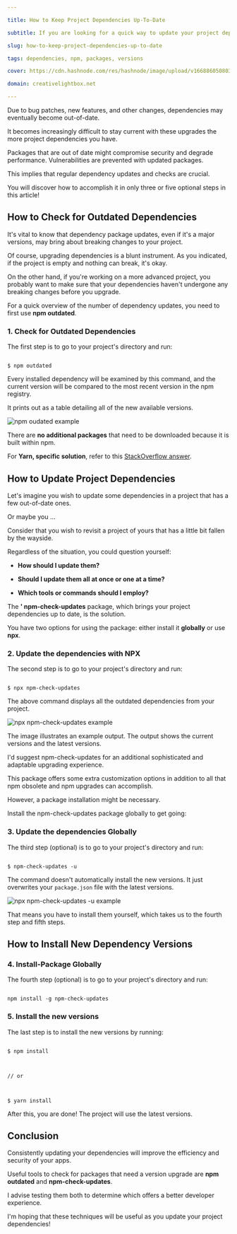 ```yaml
---

title: How to Keep Project Dependencies Up-To-Date

subtitle: If you are looking for a quick way to update your project dependencies to the latest versions, you are in the right place. 

slug: how-to-keep-project-dependencies-up-to-date

tags: dependencies, npm, packages, versions

cover: https://cdn.hashnode.com/res/hashnode/image/upload/v1668860508035/dxfVYNuCX.png?auto=compress

domain: creativelightbox.net

---
```


Due to bug patches, new features, and other changes, dependencies may eventually become out-of-date. 



It becomes increasingly difficult to stay current with these upgrades the more project dependencies you have.



Packages that are out of date might compromise security and degrade performance. Vulnerabilities are prevented with updated packages. 



This implies that regular dependency updates and checks are crucial.



You will discover how to accomplish it in only three or five optional steps in this article! 





## How to Check for Outdated Dependencies



It's vital to know that dependency package updates, even if it's a major versions, may bring about breaking changes to your project.



Of course, upgrading dependencies is a blunt instrument. As you indicated, if the project is empty and nothing can break, it's okay.



On the other hand, if you're working on a more advanced project, you probably want to make sure that your dependencies haven't undergone any breaking changes before you upgrade.



For a quick overview of the number of dependency updates, you need to first use **npm outdated**.



### 1. Check for Outdated Dependencies



The first step is to go to your project's directory and run:



```

$ npm outdated

```



Every installed dependency will be examined by this command, and the current version will be compared to the most recent version in the npm registry. 



It prints out as a table detailing all of the new available versions.



![npm oudated example](https://cdn.hashnode.com/res/hashnode/image/upload/v1668852265512/IF2mwqa7G.png?auto=compress)



There are **no additional packages** that need to be downloaded because it is built within npm. 



For **Yarn, specific solution**, refer to this [StackOverflow answer](https://stackoverflow.com/questions/62650640/yarn-how-do-i-update-each-dependency-in-package-json-to-the-latest-version/62650754#62650754).





## How to Update Project Dependencies



Let's imagine you wish to update some dependencies in a project that has a few out-of-date ones. 



Or maybe you ...



Consider that you wish to revisit a project of yours that has a little bit fallen by the wayside.



Regardless of the situation, you could question yourself:



* **How should I update them?**

* **Should I update them all at once or one at a time?**

* **Which tools or commands should I employ?**



The **' npm-check-updates** package, which brings your project dependencies up to date, is the solution.



You have two options for using the package: either install it **globally** or use **npx**. 



### 2. Update the dependencies with NPX



The second step is to go to your project's directory and run:



```

$ npx npm-check-updates

```



The above command displays all the outdated dependencies from your project.



![npx npm-check-updates example](https://cdn.hashnode.com/res/hashnode/image/upload/v1668283005987/-Zr9Tp8ph.jpg?auto=compress)



The image illustrates an example output. The output shows the current versions and the latest versions.



I'd suggest npm-check-updates for an additional sophisticated and adaptable upgrading experience. 

This package offers some extra customization options in addition to all that npm obsolete and npm upgrades can accomplish. 

However, a package installation might be necessary.



Install the npm-check-updates package globally to get going:



### 3. Update the dependencies Globally



The third step (optional) is to go to your project's directory and run:



```

$ npm-check-updates -u

```



The command doesn't automatically install the new versions. It just overwrites your `package.json` file with the latest versions. 



![npx npm-check-updates -u example](https://cdn.hashnode.com/res/hashnode/image/upload/v1668284419013/4BoB7gn7O.png?auto=compress) 



That means you have to install them yourself, which takes us to the fourth step and fifth steps.





## How to Install New Dependency Versions



### 4. Install-Package Globally



The fourth step (optional) is to go to your project's directory and run:



```

npm install -g npm-check-updates

```



### 5. Install the new versions



The last step is to install the new versions by running:



```

$ npm install



// or



$ yarn install

```



After this, you are done! The project will use the latest versions.





## Conclusion

Consistently updating your dependencies will improve the efficiency and security of your apps.



Useful tools to check for packages that need a version upgrade are **npm outdated** and **npm-check-updates**.



I advise testing them both to determine which offers a better developer experience.



I'm hoping that these techniques will be useful as you update your project dependencies!